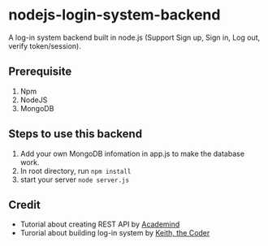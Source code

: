 # nodejs-login-system-backend
A log-in system backend built in node.js (Support Sign up, Sign in, Log out, verify token/session).

## Prerequisite
   1. Npm
   2. NodeJS
   3. MongoDB
   
## Steps to use this backend 
   1. Add your own MongoDB infomation in app.js to make the database work.
   2. In root directory, run `npm install`
   3. start your server `node server.js`

## Credit
   - Tutorial about creating REST API by [Academind](https://www.youtube.com/watch?v=WDrU305J1yw&list=PL3na9fqTo57-YCLaivCqWZFodzzothPBS&index=9&t=1030s)
   - Turorial about building log-in system by [Keith, the Coder](https://www.youtube.com/watch?v=s1swJLYxLAA&list=PL3na9fqTo57-YCLaivCqWZFodzzothPBS&index=7)
